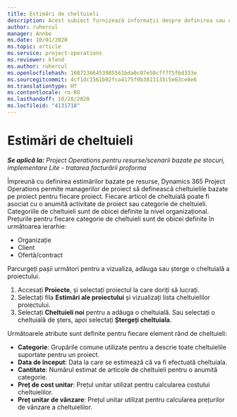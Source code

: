 ```yaml
---
title: Estimări de cheltuieli
description: Acest subiect furnizează informații despre definirea sau estimarea cheltuielilor bazate pe proiecte.
author: ruhercul
manager: Annbe
ms.date: 10/01/2020
ms.topic: article
ms.service: project-operations
ms.reviewer: kfend
ms.author: ruhercul
ms.openlocfilehash: 10872366453985561bda0c07e50cff7f5f6d333e
ms.sourcegitcommit: 4cf1dc1561b92fca4175f0b3813133c5e63ce8e6
ms.translationtype: HT
ms.contentlocale: ro-RO
ms.lasthandoff: 10/28/2020
ms.locfileid: "4131718"
---
```

# <a name="expense-estimates"></a>Estimări de cheltuieli
_**Se aplică la:** Project Operations pentru resurse/scenarii bazate pe stocuri, implementare Lite - tratarea facturării proforma_

Împreună cu definirea estimărilor bazate pe resurse, Dynamics 365 Project Operations permite managerilor de proiect să definească cheltuielile bazate pe proiect pentru fiecare proiect. Fiecare articol de cheltuială poate fi asociat cu o anumită activitate de proiect sau categorie de cheltuieli. Categoriile de cheltuieli sunt de obicei definite la nivel organizațional. Prețurile pentru fiecare categorie de cheltuieli sunt de obicei definite în următoarea ierarhie:

- Organizație
- Client
- Ofertă/contract

Parcurgeți pașii următori pentru a vizualiza, adăuga sau șterge o cheltuială a proiectului.

1. Accesați **Proiecte**, și selectați proiectul la care doriți să lucrați.
2. Selectați fila **Estimări ale proiectului** și vizualizați lista cheltuielilor proiectului.
3. Selectați **Cheltuieli noi** pentru a adăuga o cheltuială. Sau selectați o cheltuială de șters, apoi selectați **Ștergeți cheltuiala**.

Următoarele atribute sunt definite pentru fiecare element rând de cheltuieli:

- **Categorie**: Grupările comune utilizate pentru a descrie toate cheltuielile suportate pentru un proiect.
- **Data de început**: Data la care se estimează că va fi efectuată cheltuiala.
- **Cantitate**: Numărul estimat de articole de cheltuieli pentru o anumită categorie.
- **Preț de cost unitar**: Prețul unitar utilizat pentru calcularea costului cheltuielilor.
- **Preț unitar de vânzare**: Prețul unitar utilizat pentru calcularea prețurilor de vânzare a cheltuielilor.

